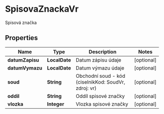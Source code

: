 

# SpisovaZnackaVr

Spisová značka

## Properties

| Name | Type | Description | Notes |
|------------ | ------------- | ------------- | -------------|
|**datumZapisu** | **LocalDate** | Datum zápisu údaje |  [optional] |
|**datumVymazu** | **LocalDate** | Datum výmazu údaje |  [optional] |
|**soud** | **String** | Obchodní soud - kód (ciselnikKod: SoudVr, zdroj: vr)  |  [optional] |
|**oddil** | **String** | Oddíl spisové značky |  [optional] |
|**vlozka** | **Integer** | Vlozka spisové značky |  [optional] |



